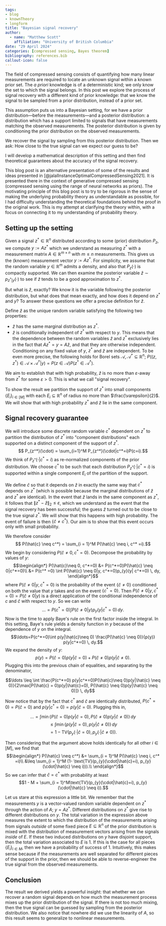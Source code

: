 ```yaml
---
tags:
- blog
- knownTheory
- longform
title: "Bayesian signal recovery"
author:
  - name: "Matthew Scott"
    affiliation: "University of British Columbia"
date: "29 April 2024"
categories: [compressed sensing, Bayes theorem]
bibliography: references.bib
callout-icon: false
---
```

The field of compressed sensing consists of quantifying how many linear
measurements are required to locate an unknown signal within a known prior
set. The *a priori* knowledge is of a deterministic kind; we only know the set to which the signal belongs. In this post we explore the process of signal recovery with a different kind of prior knowledge: that we know the signal to be sampled from a prior distribution, instead of a prior set. 

This assumption puts us into a Bayesian setting, for we have a prior distribution—before the measurements—and a posterior distribution: a distribution which has a support limited to signals that have measurements matching the observed measurements. The posterior distribution is given by conditioning the prior distribution on the observed measurements.

We recover the signal by sampling from this posterior distribution. Then we ask: How close
to the true signal can we expect our guess to be?

I will develop a mathematical description of this setting and then find theoretical guarantees about the accuracy of the signal recovery.

This blog post is an alternative presentation of some of the results and ideas
presented in [@jalalInstanceOptimalCompressedSensing2021]. It is presented there in the context of generative compressed sensing (compressed sensing using the range of neural networks as priors). The motivating principle of this blog post is to try to be rigorous in the
sense of making the underlying probability theory as understandable as
possible, for I had difficulty understanding the theoretical foundations behind
the proof in the original work. This is
my attempt at clarifying the theory within, with a focus on connecting it to my
understanding of probability theory.

## Setting up the setting
Given a signal $z^*
\in \mathbb{R}^n$ distributed according to some (prior) distribution $P_{z}$,
we compute $y:= Az^*$ which we understand as measuring $z^*$ with a measurement matrix $A \in \mathbb{R}^{m
\times n}$ with $m \leq n$ measurements. This gives us the (known) measurement vector $y:= Az^*$. For simplicity, we assume that the random variable $y \in  \mathbb{R}^m$
admits a density, and also that $P_z(\cdot)$ is compactly supported. We can then examine the posterior variable
$\hat{z} \sim p_{z^*|y}(\cdot)$ to see if $\hat{z}$ tends to be a good approximation to $z^*$. 

But what is $\hat{z}$, exactly? We know it is the variable following the posterior distribution, but what does that mean exactly, and how does it depend on $z^*$ and $y$? To answer these questions we offer a precise definition for $\hat{z}$. 

Define $\hat{z}$ as the unique random
variable satisfying the following two properties: 

 * $\hat{z}$ has the same marginal
distribution as $z^*$. 
 * $\hat{z}$ is conditionally independent of $z^*$ with
respect to $y$. This means that the dependence between the random variables
$\hat{z}$ and $z^*$ exclusively lies in the fact that $Az^*=y=A\hat{z}$, and
that they are otherwise independent. Conditioning on any fixed value of $y$,
$z^*$ and $\hat{z}$ are independent. To be even more precise, the following
holds for Borel sets $\mathcal{A}, \mathcal{A}^* \subseteq \mathbb{R}^n$;
$P((z, z^*) \in \mathcal{A} \times \mathcal{A}^*|y) = P(z \in \mathcal{A})P(z^* \in \mathcal{A}^*)$. 

We aim to establish that with high probability, $\hat{z}$
is no more than $\varepsilon$-away from $z^*$ for some $\varepsilon > 0$. This
is what we call "signal recovery".

To show the result we partition the support of $z^*$ into small components $\{ E_{i} \}_{i \in  [M]}$ with each $E_{i} \subseteq \mathbb{R}^n$ of radius no more than
$\frac{\varepsilon}{2}$. We will show that with high probability $z^*$ and
$\hat{z}$ lie in the same component.

## Signal recovery guarantee

We will introduce some discrete random variable $c^*$ dependent on $z^*$ to partition the distribution of $z^*$ into "component distributions" each supported on a distinct component of the support of $z^*$.
$$ P_{z^*}(\cdot) = \sum_{i=1}^M P_{z^*}(\cdot|c^*=i)P(c=i).$$
We think of $P_{z^*}(\cdot|c^*=i)$ as re-normalized components of the prior distribution.
We choose $c^*$ to be such that each distribution
$P_{z^*}(\cdot|c^*=i)$ is supported within a single component $E_{i}$ of the partition of the support.

We define $\hat{c}$ so that it depends on $\hat{z}$ in exactly the same way
that $c^*$ depends on $z^*$ (which is possible because the marginal
distributions of $\hat{z}$ and $z^*$ are identical). In the event that $\hat{z}$ lands in the same component as $z^*$, it follows that $\lVert z^* - \hat{z}\rVert_{2} \leq \varepsilon$, which we understand as the event that the signal recovery has been successful; the guess $\hat{z}$ turned out to be close to the true signal $z^*$. We will show
that this happens with high probability. The event of failure
is then $\{\hat{c} \neq c^*\}$. Our aim is to show that this event occurs only with small probability. 

We therefore consider
$$ P(\hat{c} \neq c^*) = \sum_{i = 1}^M
P(\hat{c} \neq i, c^* =i).$$
We begin by considering $P(\hat{c} \neq
0, c^* = 0)$. Decompose the probability by values of $y$: 
$$\begin{align*}
P(\hat{c}\neq 0, c^*=0) &= P(c^*=0)P(\hat{c} \neq 0|c^*=0)\\ &= P(c^* =0) \int
P(\hat{c} \neq 0|y, c^*=0)p_{y}(y| c^*=0) \, dy, 
\end{align*}$$
where
$P(\hat{c} \neq 0 | y, c^*=0)$ is the probability of the event $\{ \hat{c} \neq
0 \}$ conditioned on both the value that $y$ takes and on the event $\{ c^* =0
\}$. Then $P(\hat{c} \neq 0 | y, c^*=0) = P(\hat{c} \neq 0|y)$ is a direct
application of the conditional independence of $c$ and $\hat{c}$ with respect
to $y$. So we can write $$\ldots = P(c^* =0) \int P(\hat{c} \neq
0|y)p_{y}(y|c^*=0) \, dy.$$ Now is the time to apply Baye's rule on the first
factor inside the integral. In this setting, Baye's rule yields a density
function in $y$ because of the dependence of $y$ on the integral. 
$$\ldots=P(c^*=0)\int p(y|\hat{c}\neq 0) \frac{P(\hat{c} \neq 0)}{p(y)} p(y|c^*=0) \, dy.$$
We expand the density of $y$: $$p(y) = P(\hat{c}=0)p(y|\hat{c}=0) +
P(\hat{c} \neq 0)p(y|\hat{c}\neq 0).$$ Plugging this into the previous chain of
equalities, and separating by the denominator,

$$\ldots \leq \int \frac{P(c^*=0) p(y|c^*=0)P(\hat{c}\neq 0)p(y|\hat{c} \neq
0)}{2\max[P(\hat{c} = 0)p(y|\hat{c}=0), P(\hat{c} \neq 0)p(y|\hat{c} \neq 0)]}
\, dy$$

Now notice that by the fact that $c^*$ and $\hat{c}$ are identically
distributed, $P(c^*=0) = P(\hat{c}=0)$ and $p(y|c^*=0) = p(y|\hat{c}=0)$.
Plugging this in,

$$\ldots = \int \min\{P(\hat{c}=0)p(y|\hat{c}=0), P(\hat{c}\neq 0)p(y|\hat{c}
\neq 0)\} \, dy$$
$$\leq \int \min\{p(y|\hat{c}=0),p(y|\hat{c}\neq 0)\} \, dy$$
$$=1 - \text{TV}(p_{y}(\cdot|\hat{c}=0), p_{y}(\cdot|\hat{c} \neq 0)).$$

Then considering that the argument above holds identically for all other $i \in  [M]$, we find that
$$\begin{align*} P(\hat{c} \neq c^*) &= \sum_{i = 1}^M P(\hat{c} \neq i, c^*
=i)\\ &\leq \sum_{i = 1}^M (1- \text{TV}(p_{y}(\cdot|\hat{c}=i),
p_{y}(\cdot|\hat{c} \neq i))).\\ \end{align*}$$ So we can infer that $\hat{c} = c^*$ with probability at least 
$$1 - M + \sum_{i =
1}^M\text{TV}(p_{y}(\cdot|\hat{c}=i), p_{y}(\cdot|\hat{c} \neq i)).$$

Let us stare at this expression a little bit. We remember that the measurements $y$ is a vector-valued random variable dependent on $z^*$ through the action of $A$; $y = A z^*$. Different distributions on $z^*$ give rise to different distributions on $y$. The total variation in the expression above measures the
extent to which the distribution of the measurements arising from signals
*outside* of some fixed piece $E \subseteq \mathbb{R}^n$ of the prior distribution is mixed with the distribution of
measurement vectors arising from the signals *inside* of $E$. If these two induced distributions on $y$ have disjoint support, then the total
variation associated to $E$ is $1$. If this is the case for all pieces $\{E_i\}_{i \in  M}$, then we have a probability of success of $1$.
Intuitively, this makes sense because if the measurements are well separated for different
pieces of the support in the prior, then we should be able to reverse-engineer the true signal from the observed measurements.

## Conclusion
The result we derived yields a powerful insight: that whether we can recover a
random signal depends on how much the measurement process mixes up the prior
distribution of the signal. If there is not too much mixing, then the true signal
can be guessed by sampling from the posterior distribution. We also notice that
nowhere did we use the linearity of $A$, so this result seems to generalize to
nonlinear measurements.
